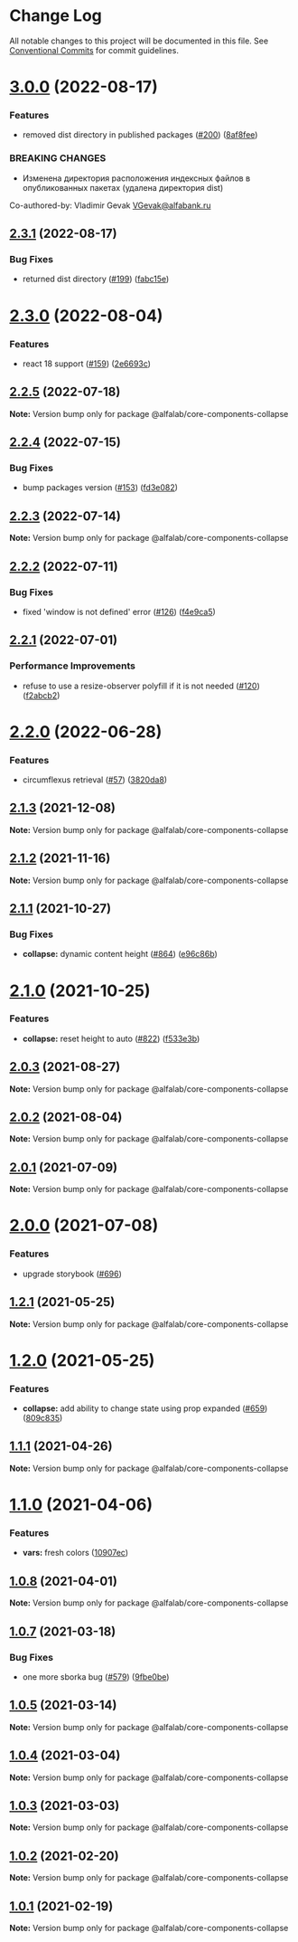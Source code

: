 # Change Log

All notable changes to this project will be documented in this file.
See [Conventional Commits](https://conventionalcommits.org) for commit guidelines.

# [3.0.0](https://github.com/core-ds/core-components/compare/@alfalab/core-components-collapse@2.3.1...@alfalab/core-components-collapse@3.0.0) (2022-08-17)


### Features

* removed dist directory in published packages ([#200](https://github.com/core-ds/core-components/issues/200)) ([8af8fee](https://github.com/core-ds/core-components/commit/8af8fee53ca0bd19fa2d1ca1422e0df23096e2c8))


### BREAKING CHANGES

* Изменена директория расположения индексных файлов в опубликованных пакетах (удалена
директория dist)

Co-authored-by: Vladimir Gevak <VGevak@alfabank.ru>





## [2.3.1](https://github.com/core-ds/core-components/compare/@alfalab/core-components-collapse@2.3.0...@alfalab/core-components-collapse@2.3.1) (2022-08-17)


### Bug Fixes

* returned dist directory ([#199](https://github.com/core-ds/core-components/issues/199)) ([fabc15e](https://github.com/core-ds/core-components/commit/fabc15effa1457ca65ec7238206f1b1fc2a2a613))





# [2.3.0](https://github.com/core-ds/core-components/compare/@alfalab/core-components-collapse@2.2.5...@alfalab/core-components-collapse@2.3.0) (2022-08-04)


### Features

* react 18 support ([#159](https://github.com/core-ds/core-components/issues/159)) ([2e6693c](https://github.com/core-ds/core-components/commit/2e6693c62f534e333aadb7d3fff4ffd78ac84c63))





## [2.2.5](https://github.com/core-ds/core-components/compare/@alfalab/core-components-collapse@2.2.4...@alfalab/core-components-collapse@2.2.5) (2022-07-18)

**Note:** Version bump only for package @alfalab/core-components-collapse





## [2.2.4](https://github.com/core-ds/core-components/compare/@alfalab/core-components-collapse@2.2.3...@alfalab/core-components-collapse@2.2.4) (2022-07-15)


### Bug Fixes

* bump packages version ([#153](https://github.com/core-ds/core-components/issues/153)) ([fd3e082](https://github.com/core-ds/core-components/commit/fd3e08205672129cdce04e1000c673f2cd9c10da))





## [2.2.3](https://github.com/core-ds/core-components/compare/@alfalab/core-components-collapse@2.2.2...@alfalab/core-components-collapse@2.2.3) (2022-07-14)

**Note:** Version bump only for package @alfalab/core-components-collapse





## [2.2.2](https://github.com/core-ds/core-components/compare/@alfalab/core-components-collapse@2.2.1...@alfalab/core-components-collapse@2.2.2) (2022-07-11)


### Bug Fixes

* fixed 'window is not defined' error ([#126](https://github.com/core-ds/core-components/issues/126)) ([f4e9ca5](https://github.com/core-ds/core-components/commit/f4e9ca54ed52fb328d21c85b7efa8176a90dcb6e))





## [2.2.1](https://github.com/core-ds/core-components/compare/@alfalab/core-components-collapse@2.2.0...@alfalab/core-components-collapse@2.2.1) (2022-07-01)


### Performance Improvements

* refuse to use a resize-observer polyfill if it is not needed ([#120](https://github.com/core-ds/core-components/issues/120)) ([f2abcb2](https://github.com/core-ds/core-components/commit/f2abcb2888dd5906b345f5fc64b1624eef56ac13))





# [2.2.0](https://github.com/core-ds/core-components/compare/@alfalab/core-components-collapse@2.1.6...@alfalab/core-components-collapse@2.2.0) (2022-06-28)


### Features

* circumflexus retrieval ([#57](https://github.com/core-ds/core-components/issues/57)) ([3820da8](https://github.com/core-ds/core-components/commit/3820da818bcdcbee6904c648b3e29c3c828fe202))





## [2.1.3](https://github.com/core-ds/core-components/compare/@alfalab/core-components-collapse@2.1.2...@alfalab/core-components-collapse@2.1.3) (2021-12-08)

**Note:** Version bump only for package @alfalab/core-components-collapse





## [2.1.2](https://github.com/core-ds/core-components/compare/@alfalab/core-components-collapse@2.1.1...@alfalab/core-components-collapse@2.1.2) (2021-11-16)

**Note:** Version bump only for package @alfalab/core-components-collapse





## [2.1.1](https://github.com/core-ds/core-components/compare/@alfalab/core-components-collapse@2.1.0...@alfalab/core-components-collapse@2.1.1) (2021-10-27)


### Bug Fixes

* **collapse:** dynamic content height ([#864](https://github.com/core-ds/core-components/issues/864)) ([e96c86b](https://github.com/core-ds/core-components/commit/e96c86bde70d58e4311a2c6bcd6d7407be0f4c44))





# [2.1.0](https://github.com/core-ds/core-components/compare/@alfalab/core-components-collapse@2.0.3...@alfalab/core-components-collapse@2.1.0) (2021-10-25)


### Features

* **collapse:** reset height to auto ([#822](https://github.com/core-ds/core-components/issues/822)) ([f533e3b](https://github.com/core-ds/core-components/commit/f533e3ba1eab5f41539c39ca3b97f698e90ca687))





## [2.0.3](https://github.com/core-ds/core-components/compare/@alfalab/core-components-collapse@2.0.2...@alfalab/core-components-collapse@2.0.3) (2021-08-27)

**Note:** Version bump only for package @alfalab/core-components-collapse





## [2.0.2](https://github.com/core-ds/core-components/compare/@alfalab/core-components-collapse@2.0.1...@alfalab/core-components-collapse@2.0.2) (2021-08-04)

**Note:** Version bump only for package @alfalab/core-components-collapse





## [2.0.1](https://github.com/core-ds/core-components/compare/@alfalab/core-components-collapse@2.0.0...@alfalab/core-components-collapse@2.0.1) (2021-07-09)

**Note:** Version bump only for package @alfalab/core-components-collapse





# [2.0.0](https://github.com/core-ds/core-components/compare/@alfalab/core-components-collapse@1.2.1...@alfalab/core-components-collapse@2.0.0) (2021-07-08)


### Features

* upgrade storybook ([#696](https://github.com/core-ds/core-components/issues/696))

## [1.2.1](https://github.com/core-ds/core-components/compare/@alfalab/core-components-collapse@1.2.0...@alfalab/core-components-collapse@1.2.1) (2021-05-25)

**Note:** Version bump only for package @alfalab/core-components-collapse





# [1.2.0](https://github.com/core-ds/core-components/compare/@alfalab/core-components-collapse@1.1.1...@alfalab/core-components-collapse@1.2.0) (2021-05-25)


### Features

* **collapse:** add ability to change state using prop expanded ([#659](https://github.com/core-ds/core-components/issues/659)) ([809c835](https://github.com/core-ds/core-components/commit/809c8356f6dec0eeb9167bca8483f36bf5845455))





## [1.1.1](https://github.com/core-ds/core-components/compare/@alfalab/core-components-collapse@1.1.0...@alfalab/core-components-collapse@1.1.1) (2021-04-26)

**Note:** Version bump only for package @alfalab/core-components-collapse





# [1.1.0](https://github.com/core-ds/core-components/compare/@alfalab/core-components-collapse@1.0.8...@alfalab/core-components-collapse@1.1.0) (2021-04-06)


### Features

* **vars:** fresh colors ([10907ec](https://github.com/core-ds/core-components/commit/10907eca0f5556795529a90b41d2bc663ea01dfe))





## [1.0.8](https://github.com/core-ds/core-components/compare/@alfalab/core-components-collapse@1.0.7...@alfalab/core-components-collapse@1.0.8) (2021-04-01)

**Note:** Version bump only for package @alfalab/core-components-collapse





## [1.0.7](https://github.com/core-ds/core-components/compare/@alfalab/core-components-collapse@1.0.5...@alfalab/core-components-collapse@1.0.7) (2021-03-18)


### Bug Fixes

* one more sborka bug ([#579](https://github.com/core-ds/core-components/issues/579)) ([9fbe0be](https://github.com/core-ds/core-components/commit/9fbe0beca56ec5971de78b3f6cda25305b260efc))





## [1.0.5](https://github.com/core-ds/core-components/compare/@alfalab/core-components-collapse@1.0.4...@alfalab/core-components-collapse@1.0.5) (2021-03-14)

**Note:** Version bump only for package @alfalab/core-components-collapse





## [1.0.4](https://github.com/core-ds/core-components/compare/@alfalab/core-components-collapse@1.0.3...@alfalab/core-components-collapse@1.0.4) (2021-03-04)

**Note:** Version bump only for package @alfalab/core-components-collapse





## [1.0.3](https://github.com/core-ds/core-components/compare/@alfalab/core-components-collapse@1.0.2...@alfalab/core-components-collapse@1.0.3) (2021-03-03)

**Note:** Version bump only for package @alfalab/core-components-collapse





## [1.0.2](https://github.com/core-ds/core-components/compare/@alfalab/core-components-collapse@1.0.1...@alfalab/core-components-collapse@1.0.2) (2021-02-20)

**Note:** Version bump only for package @alfalab/core-components-collapse





## [1.0.1](https://github.com/core-ds/core-components/compare/@alfalab/core-components-collapse@1.0.0...@alfalab/core-components-collapse@1.0.1) (2021-02-19)


**Note:** Version bump only for package @alfalab/core-components-collapse
